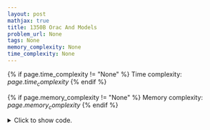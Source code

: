 ```yaml
---
layout: post
mathjax: true
title: 1350B Orac And Models
problem_url: None
tags: None
memory_complexity: None
time_complexity: None
---
```




{% if page.time_complexity != "None" %}
Time complexity: ${{ page.time_complexity }}$
{% endif %}

{% if page.memory_complexity != "None" %}
Memory complexity: ${{ page.memory_complexity }}$
{% endif %}

<details>
<summary>
<p style="display:inline">Click to show code.</p>
</summary>
```cpp
{% raw %}
using namespace std;
using vi = vector<int>;
const int NMAX = 1e5 + 11;
int n, s[NMAX];
int solve(void)
{
    vi dp(n + 1, 1);
    for (int i = 1; i <= n; ++i)
    {
        for (int j = 2; j * i <= n; ++j)
            if (s[i] < s[i * j])
                dp[i * j] = max(dp[i * j], dp[i] + 1);
    }
    return *max_element(dp.begin(), dp.end());
}
int main(void)
{
    int t;
    cin >> t;
    while (t--)
    {
        cin >> n;
        for (int i = 1; i <= n; ++i)
            cin >> s[i];
        cout << solve() << endl;
    }
    return 0;
}

{% endraw %}
```
</details>

